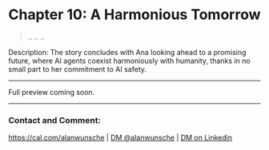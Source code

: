 # Chapter 10: A Harmonious Tomorrow


> ..
> ..
> ..

Description: The story concludes with Ana looking ahead to a promising future, where AI agents coexist harmoniously with humanity, thanks in no small part to her commitment to AI safety.


---

Full preview coming soon.

---

### Contact and Comment:

<a href="https://cal.com/alanwunsche">https://cal.com/alanwunsche</a> | <a href="https://x.com/alanwunsche">DM @alanwunsche</a> | <a href="https://linkedin.com/in/alanwunsche">DM on Linkedin</a>
<br /><br />